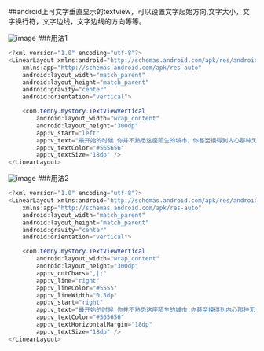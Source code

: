 ##android上可文字垂直显示的textview，可以设置文字起始方向,文字大小，文字换行符，文字边线，文字边线的方向等等。

![image](https://github.com/tenny1225/VerticalTextView/raw/master/image/m1.png)
###用法1
```java
<?xml version="1.0" encoding="utf-8"?>
<LinearLayout xmlns:android="http://schemas.android.com/apk/res/android"
    xmlns:app="http://schemas.android.com/apk/res-auto"
    android:layout_width="match_parent"
    android:layout_height="match_parent"
    android:gravity="center"
    android:orientation="vertical">

    <com.tenny.mystory.TextViewVertical
        android:layout_width="wrap_content"
        android:layout_height="300dp"
        app:v_start="left"
        app:v_text="最开始的时候,你并不熟悉这座陌生的城市，你甚至摸得到内心那种无法融入的恐慌和彷徨，据说这种感觉叫漂泊！！"
        app:v_textColor="#565656"
        app:v_textSize="18dp" />
</LinearLayout>
```

![image](https://github.com/tenny1225/VerticalTextView/raw/master/image/m2.png)
###用法2
```java
<?xml version="1.0" encoding="utf-8"?>
<LinearLayout xmlns:android="http://schemas.android.com/apk/res/android"
    xmlns:app="http://schemas.android.com/apk/res-auto"
    android:layout_width="match_parent"
    android:layout_height="match_parent"
    android:gravity="center"
    android:orientation="vertical">

    <com.tenny.mystory.TextViewVertical
        android:layout_width="wrap_content"
        android:layout_height="300dp"
        app:v_cutChars=",|;"
        app:v_line="right"
        app:v_lineColor="#5555"
        app:v_lineWidth="0.5dp"
        app:v_start="right"
        app:v_text="最开始的时候 你并不熟悉这座陌生的城市,你甚至摸得到内心那种无法融入的恐慌和彷徨,据说,这种感觉叫漂泊"
        app:v_textColor="#565656"
        app:v_textHorizontalMargin="18dp"
        app:v_textSize="18dp" />
</LinearLayout>
```
